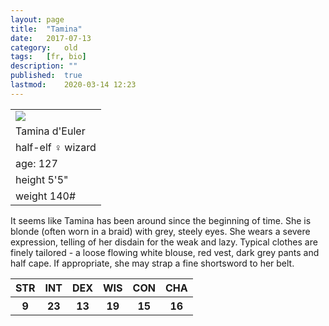 ```yaml
---
layout:	page
title:	"Tamina"
date:	2017-07-13
category:	old
tags:	[fr, bio]
description: ""
published:	true
lastmod:	2020-03-14 12:23
---
```



<table class="bio-stat-table">
<tr>
<td><img class="bio-portrait" src="{{ site.url }}/assets/img/philomina.gif"></td>	
</tr>
<tr>
<td>Tamina d'Euler</td>
</tr>
<tr>
<td>half-elf ♀ wizard</td>
</tr>
<tr>
<td>age: 127</td>
</tr>
<tr>
<td>height 5'5"</td>
</tr>
<tr>
<td>weight 140#</td>
</tr>
</table>

It seems like Tamina has been around since the beginning of time. She is blonde (often worn in a braid) with grey, steely eyes. She wears a severe expression, telling of her disdain for the weak and lazy. Typical clothes are finely tailored - a loose flowing white blouse, red vest, dark grey pants and half cape. If appropriate, she may strap a fine shortsword to her belt.

<table id="stat-box">
<tr>
<th>STR</th>
<th>INT</th>
<th>DEX</th>
<th>WIS</th>
<th>CON</th>
<th>CHA</th>
</tr>
<tr>
<th>9</th>
<th>23</th>
<th>13</th>
<th>19</th>
<th>15</th>
<th>16</th>
</tr>
</table>


